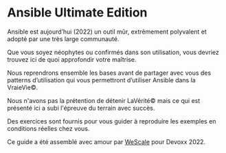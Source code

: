 # Ansible Ultimate Edition

Ansible est aujourd’hui (2022) un outil mûr, extrêmement polyvalent et adopté par une très large communauté.

Que vous soyez néophytes ou confirmés dans son utilisation, vous devriez trouvez ici de quoi approfondir votre maîtrise.

Nous reprendrons ensemble les bases avant de partager avec vous des patterns d’utilisation qui vous permettront d’utiliser Ansible dans la VraieVie©.

Nous n'avons pas la prétention de détenir LaVérité© mais ce qui est présenté ici a subi l'épreuve du terrain avec
succès.

Des exercices sont fournis pour vous guider à reproduire les exemples en conditions réelles chez vous.

Ce guide a été assemblé avec amour par [WeScale](https://www.wescale.fr) pour Devoxx 2022.

